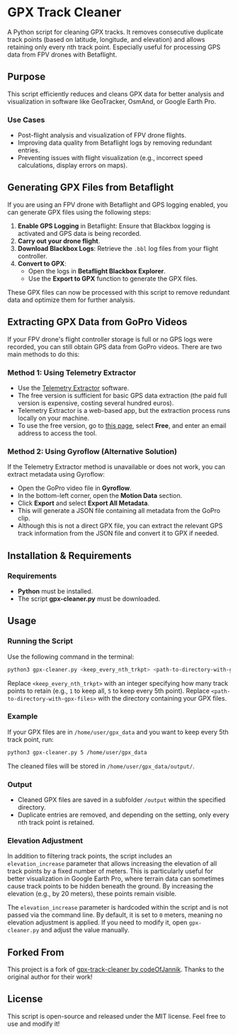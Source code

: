# GPX Track Cleaner

A Python script for cleaning GPX tracks. It removes consecutive duplicate track points (based on latitude, longitude, and elevation) and allows retaining only every nth track point. Especially useful for processing GPS data from FPV drones with Betaflight.

## Purpose
This script efficiently reduces and cleans GPX data for better analysis and visualization in software like GeoTracker, OsmAnd, or Google Earth Pro.

### Use Cases
- Post-flight analysis and visualization of FPV drone flights.
- Improving data quality from Betaflight logs by removing redundant entries.
- Preventing issues with flight visualization (e.g., incorrect speed calculations, display errors on maps).

## Generating GPX Files from Betaflight

If you are using an FPV drone with Betaflight and GPS logging enabled, you can generate GPX files using the following steps:

1. **Enable GPS Logging** in Betaflight: Ensure that Blackbox logging is activated and GPS data is being recorded.
2. **Carry out your drone flight**.
3. **Download Blackbox Logs**: Retrieve the `.bbl` log files from your flight controller.
4. **Convert to GPX**:
   - Open the logs in **Betaflight Blackbox Explorer**.
   - Use the **Export to GPX** function to generate the GPX files.

These GPX files can now be processed with this script to remove redundant data and optimize them for further analysis.

## Extracting GPX Data from GoPro Videos

If your FPV drone's flight controller storage is full or no GPS logs were recorded, you can still obtain GPS data from GoPro videos. There are two main methods to do this:

### Method 1: Using Telemetry Extractor
- Use the [Telemetry Extractor](https://goprotelemetryextractor.com/gopro-gps-telemetry-extract) software.
- The free version is sufficient for basic GPS data extraction (the paid full version is expensive, costing several hundred euros).
- Telemetry Extractor is a web-based app, but the extraction process runs locally on your machine.
- To use the free version, go to [this page](https://goprotelemetryextractor.com/free/), select **Free**, and enter an email address to access the tool.

### Method 2: Using Gyroflow (Alternative Solution)
If the Telemetry Extractor method is unavailable or does not work, you can extract metadata using Gyroflow:
- Open the GoPro video file in **Gyroflow**.
- In the bottom-left corner, open the **Motion Data** section.
- Click **Export** and select **Export All Metadata**.
- This will generate a JSON file containing all metadata from the GoPro clip. 
- Although this is not a direct GPX file, you can extract the relevant GPS track information from the JSON file and convert it to GPX if needed.

## Installation & Requirements
### Requirements
- **Python** must be installed.
- The script **gpx-cleaner.py** must be downloaded.

## Usage
### Running the Script
Use the following command in the terminal:
```sh
python3 gpx-cleaner.py <keep_every_nth_trkpt> <path-to-directory-with-gpx-files>
```
Replace `<keep_every_nth_trkpt>` with an integer specifying how many track points to retain (e.g., `1` to keep all, `5` to keep every 5th point). Replace `<path-to-directory-with-gpx-files>` with the directory containing your GPX files.

### Example
If your GPX files are in `/home/user/gpx_data` and you want to keep every 5th track point, run:
```sh
python3 gpx-cleaner.py 5 /home/user/gpx_data
```
The cleaned files will be stored in `/home/user/gpx_data/output/`.

### Output
- Cleaned GPX files are saved in a subfolder `/output` within the specified directory.
- Duplicate entries are removed, and depending on the setting, only every nth track point is retained.

### Elevation Adjustment
In addition to filtering track points, the script includes an `elevation_increase` parameter that allows increasing the elevation of all track points by a fixed number of meters. This is particularly useful for better visualization in Google Earth Pro, where terrain data can sometimes cause track points to be hidden beneath the ground. By increasing the elevation (e.g., by 20 meters), these points remain visible.

The `elevation_increase` parameter is hardcoded within the script and is not passed via the command line. By default, it is set to `0` meters, meaning no elevation adjustment is applied. If you need to modify it, open `gpx-cleaner.py` and adjust the value manually.

## Forked From

This project is a fork of [gpx-track-cleaner by codeOfJannik](https://github.com/codeOfJannik/gpx-track-cleaner). Thanks to the original author for their work!

## License
This script is open-source and released under the MIT license. Feel free to use and modify it!